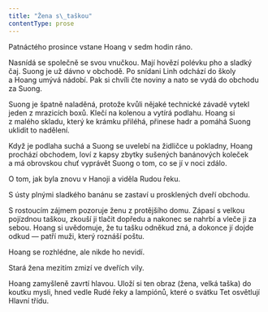 ```yaml
---
title: "Žena s\_taškou"
contentType: prose
---
```


<section>

Patnáctého prosince vstane Hoang v sedm hodin ráno.

Nasnídá se společně se svou vnučkou. Mají hovězí polévku pho a sladký čaj. Suong je už dávno v obchodě. Po snídani Linh odchází do školy a Hoang umývá nádobí. Pak si chvíli čte noviny a nato se vydá do obchodu za Suong.

Suong je špatně naladěná, protože kvůli nějaké technické závadě vytekl jeden z mrazicích boxů. Klečí na kolenou a vytírá podlahu. Hoang si z malého skladu, který ke krámku přiléhá, přinese hadr a pomáhá Suong uklidit to nadělení.

Když je podlaha suchá a Suong se uvelebí na židličce u pokladny, Hoang prochází obchodem, loví z kapsy zbytky sušených banánových koleček a má obrovskou chuť vyprávět Suong o tom, co se jí v noci zdálo.

O tom, jak byla znovu v Hanoji a viděla Rudou řeku.

S ústy plnými sladkého banánu se zastaví u prosklených dveří obchodu.

S rostoucím zájmem pozoruje ženu z protějšího domu. Zápasí s velkou pojízdnou taškou, zkouší ji tlačit dopředu a nakonec se nahrbí a vleče ji za sebou. Hoang si uvědomuje, že tu tašku odněkud zná, a dokonce jí dojde odkud — patří muži, který roznáší poštu.

Hoang se rozhlédne, ale nikde ho nevidí.

Stará žena mezitím zmizí ve dveřích vily.

Hoang zamyšleně zavrtí hlavou. Uloží si ten obraz (žena, velká taška) do koutku mysli, hned vedle Rudé řeky a lampiónů, které o svátku Tet osvětlují Hlavní třídu.

</section>
